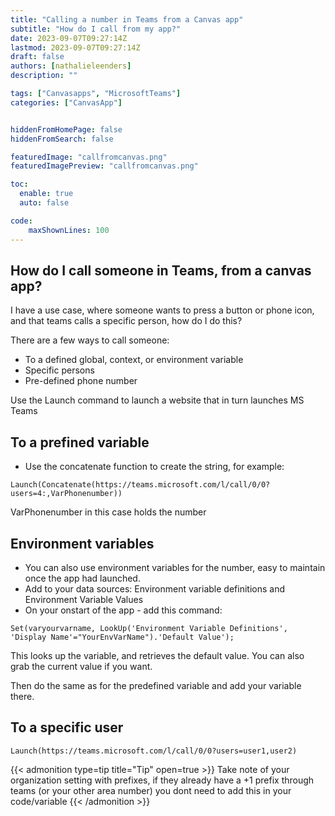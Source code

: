 ```yaml
---
title: "Calling a number in Teams from a Canvas app"
subtitle: "How do I call from my app?"
date: 2023-09-07T09:27:14Z
lastmod: 2023-09-07T09:27:14Z
draft: false
authors: [nathalieleenders]
description: ""

tags: ["Canvasapps", "MicrosoftTeams"]
categories: ["CanvasApp"]


hiddenFromHomePage: false
hiddenFromSearch: false

featuredImage: "callfromcanvas.png"
featuredImagePreview: "callfromcanvas.png"

toc:
  enable: true
  auto: false

code:
    maxShownLines: 100
---
```

## How do I call someone in Teams, from a canvas app?

I have a use case, where someone wants to press a button or phone icon, and that teams calls a specific person, how do I do this?

There are a few ways to call someone: 
* To a defined global, context, or environment variable
* Specific persons
* Pre-defined phone number

Use the Launch command to launch a website that in turn launches MS Teams

## To a prefined variable

- Use the concatenate function to create the string, for example:

`Launch(Concatenate(https://teams.microsoft.com/l/call/0/0?users=4:,VarPhonenumber))`

VarPhonenumber in this case holds the number

## Environment variables

- You can also use environment variables for the number, easy to maintain once the app had launched.
- Add to your data sources: Environment variable definitions and Environment Variable Values
- On your onstart of the app - add this command:

`Set(varyourvarname, LookUp('Environment Variable Definitions', 'Display Name'="YourEnvVarName").'Default Value');`

This looks up the variable, and retrieves the default value. You can also grab the current value if you want.

Then do the same as for the predefined variable and add your variable there.

## To a specific user

`Launch(https://teams.microsoft.com/l/call/0/0?users=user1,user2)`

{{< admonition type=tip title="Tip" open=true >}}
Take note of your organization setting with prefixes, if they already have a +1 prefix through teams (or your other area number) you dont need to add this in your code/variable
{{< /admonition >}}